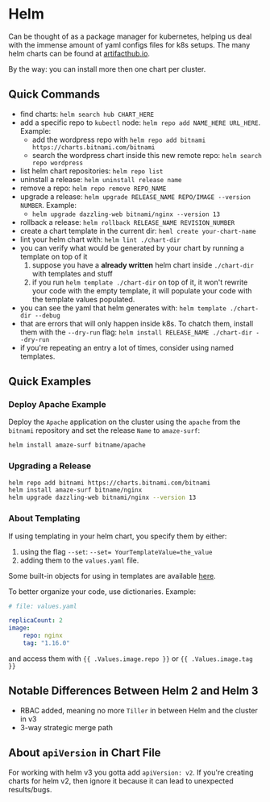 # Helm

Can be thought of as a package manager for kubernetes, helping us deal with the
immense amount of yaml configs files for k8s setups. The many helm charts can be
found at [artifacthub.io](https://artifacthub.io).

By the way: you can install more then one chart per cluster.

## Quick Commands

- find charts: `helm search hub CHART_HERE`
- add a specific repo to `kubectl` node: `helm repo add NAME_HERE URL_HERE`. Example:
  - add the wordpress repo with `helm repo add bitnami https://charts.bitnami.com/bitnami`
  - search the wordpress chart inside this new remote repo: `helm search repo wordpress`
- list helm chart repositories: `helm repo list`
- uninstall a release: `helm uninstall release name`
- remove a repo: `helm repo remove REPO_NAME`
- upgrade a release: `helm upgrade RELEASE_NAME REPO/IMAGE --version NUMBER`. Example:
  - `helm upgrade dazzling-web bitnami/nginx --version 13`
- rollback a release: `helm rollback RELEASE_NAME REVISION_NUMBER`
- create a chart template in the current dir: `heml create your-chart-name`
- lint your helm chart with: `helm lint ./chart-dir`
- you can verify what would be generated by your chart by running a template on top
of it
  1. suppose you have a **already written** helm chart inside `./chart-dir` with
  templates and stuff
  2. if you run `helm template ./chart-dir` on top of it, it won't rewrite your code
  with the empty template, it will populate your code with the template values
  populated.
- you can see the yaml that helm generates with: `helm template ./chart-dir --debug`
- that are errors that will only happen inside k8s. To chatch them,
install them with the `--dry-run` flag: `helm install RELEASE_NAME ./chart-dir --dry-run`
- if you're repeating an entry a lot of times, consider using named templates.

## Quick Examples

### Deploy Apache Example

Deploy the `Apache` application on the cluster using the `apache` from the `bitnami`
repository and set the release `Name` to `amaze-surf`:

```bash
helm install amaze-surf bitname/apache
```

### Upgrading a Release

```bash
helm repo add bitnami https://charts.bitnami.com/bitnami
helm install amaze-surf bitname/nginx
helm upgrade dazzling-web bitnami/nginx --version 13
```

### About Templating

If using templating in your helm chart, you specify them by either:

1. using the flag `--set`: `--set= YourTemplateValue=the_value`
2. adding them to the `values.yaml` file.

Some built-in objects for using in templates are available [here](https://helm.sh/docs/chart_template_guide/builtin_objects/).

To better organize your code, use dictionaries. Example:

```yaml
# file: values.yaml

replicaCount: 2
image:
    repo: nginx
    tag: "1.16.0"
```

and access them with `{{ .Values.image.repo }}` or  `{{ .Values.image.tag }}`

## Notable Differences Between Helm 2 and Helm 3

- RBAC added, meaning no more `Tiller` in between Helm and the cluster in v3
- 3-way strategic merge path

## About `apiVersion` in Chart File

For working with helm v3 you gotta add `apiVersion: v2`. If you're creating
charts for helm v2, then ignore it because it can lead to unexpected results/bugs.

